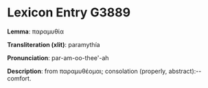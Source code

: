 # Lexicon Entry G3889

**Lemma**: παραμυθία

**Transliteration (xlit)**: paramythía

**Pronunciation**: par-am-oo-thee'-ah

**Description**:
from παραμυθέομαι; consolation (properly, abstract):--comfort.
